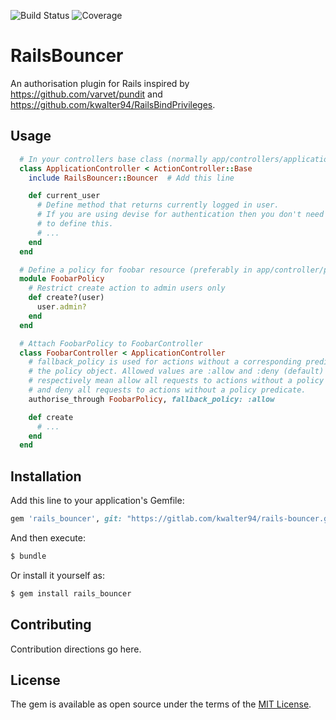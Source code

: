 ![Build Status](https://gitlab.com/kwalter94/rails-bouncer/badges/master/pipeline.svg) ![Coverage](https://gitlab.com/kwalter94/rails-bouncer/badges/master/coverage.svg)

# RailsBouncer

An authorisation plugin for Rails inspired by https://github.com/varvet/pundit
and https://github.com/kwalter94/RailsBindPrivileges.

## Usage

```ruby
  # In your controllers base class (normally app/controllers/application_controller.rb).
  class ApplicationController < ActionController::Base
    include RailsBouncer::Bouncer  # Add this line

    def current_user
      # Define method that returns currently logged in user.
      # If you are using devise for authentication then you don't need
      # to define this.
      # ...
    end
  end

  # Define a policy for foobar resource (preferably in app/controller/policies/foobar_policy.rb)
  module FoobarPolicy
    # Restrict create action to admin users only
    def create?(user)
      user.admin? 
    end
  end

  # Attach FoobarPolicy to FoobarController
  class FoobarController < ApplicationController
    # fallback_policy is used for actions without a corresponding predicate in
    # the policy object. Allowed values are :allow and :deny (default) which
    # respectively mean allow all requests to actions without a policy predicate
    # and deny all requests to actions without a policy predicate.
    authorise_through FoobarPolicy, fallback_policy: :allow

    def create
      # ...
    end
  end
```

## Installation
Add this line to your application's Gemfile:

```ruby
gem 'rails_bouncer', git: "https://gitlab.com/kwalter94/rails-bouncer.git"
```

And then execute:
```bash
$ bundle
```

Or install it yourself as:
```bash
$ gem install rails_bouncer
```

## Contributing
Contribution directions go here.

## License
The gem is available as open source under the terms of the [MIT License](https://opensource.org/licenses/MIT).
